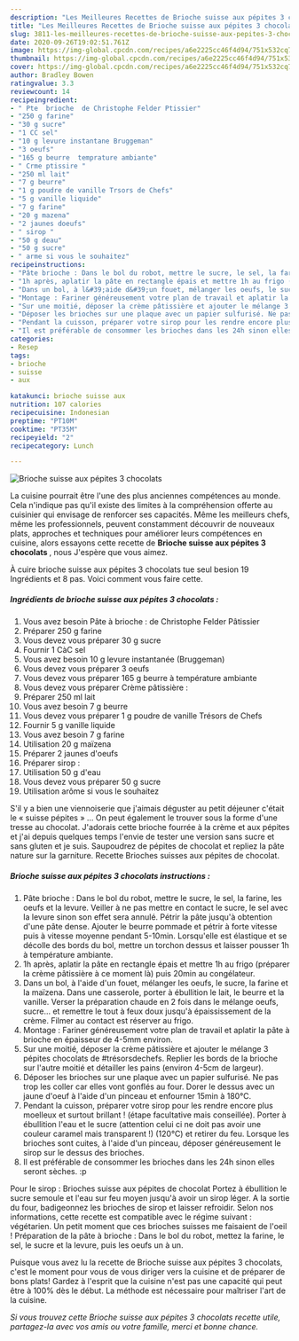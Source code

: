 ```yaml
---
description: "Les Meilleures Recettes de Brioche suisse aux pépites 3 chocolats"
title: "Les Meilleures Recettes de Brioche suisse aux pépites 3 chocolats"
slug: 3811-les-meilleures-recettes-de-brioche-suisse-aux-pepites-3-chocolats
date: 2020-09-26T19:02:51.761Z
image: https://img-global.cpcdn.com/recipes/a6e2225cc46f4d94/751x532cq70/brioche-suisse-aux-pepites-3-chocolats-photo-principale-de-la-recette.jpg
thumbnail: https://img-global.cpcdn.com/recipes/a6e2225cc46f4d94/751x532cq70/brioche-suisse-aux-pepites-3-chocolats-photo-principale-de-la-recette.jpg
cover: https://img-global.cpcdn.com/recipes/a6e2225cc46f4d94/751x532cq70/brioche-suisse-aux-pepites-3-chocolats-photo-principale-de-la-recette.jpg
author: Bradley Bowen
ratingvalue: 3.3
reviewcount: 14
recipeingredient:
- " Pte  brioche  de Christophe Felder Ptissier"
- "250 g farine"
- "30 g sucre"
- "1 CC sel"
- "10 g levure instantane Bruggeman"
- "3 oeufs"
- "165 g beurre  temprature ambiante"
- " Crme ptissire "
- "250 ml lait"
- "7 g beurre"
- "1 g poudre de vanille Trsors de Chefs"
- "5 g vanille liquide"
- "7 g farine"
- "20 g mazena"
- "2 jaunes doeufs"
- " sirop "
- "50 g deau"
- "50 g sucre"
- " arme si vous le souhaitez"
recipeinstructions:
- "Pâte brioche : Dans le bol du robot, mettre le sucre, le sel, la farine, les oeufs et la levure. Veiller à ne pas mettre en contact le sucre, le sel avec la levure sinon son effet sera annulé. Pétrir la pâte jusqu&#39;à obtention d&#39;une pâte dense. Ajouter le beurre pommade et pétrir à forte vitesse puis à vitesse moyenne pendant 5-10min. Lorsqu&#39;elle est élastique et se décolle des bords du bol, mettre un torchon dessus et laisser pousser 1h à température ambiante."
- "1h après, aplatir la pâte en rectangle épais et mettre 1h au frigo (préparer la crème pâtissière à ce moment là) puis 20min au congélateur."
- "Dans un bol, à l&#39;aide d&#39;un fouet, mélanger les oeufs, le sucre, la farine et la maïzena. Dans une casserole, porter à ébullition le lait, le beurre et la vanille. Verser la préparation chaude en 2 fois dans le mélange oeufs, sucre... et remettre le tout à feux doux jusqu&#39;à épaississement de la crème. Filmer au contact est réserver au frigo."
- "Montage : Fariner généreusement votre plan de travail et aplatir la pâte à brioche en épaisseur de 4-5mm environ."
- "Sur une moitié, déposer la crème pâtissière et ajouter le mélange 3 pépites chocolats de #trésorsdechefs. Replier les bords de la brioche sur l&#39;autre moitié et détailler les pains (environ 4-5cm de largeur)."
- "Déposer les brioches sur une plaque avec un papier sulfurisé. Ne pas trop les coller car elles vont gonflés au four. Dorer le dessus avec un jaune d&#39;oeuf à l&#39;aide d&#39;un pinceau et enfourner 15min à 180°C."
- "Pendant la cuisson, préparer votre sirop pour les rendre encore plus moelleux et surtout brillant ! (étape facultative mais conseillée). Porter à ébullition l&#39;eau et le sucre (attention celui ci ne doit pas avoir une couleur caramel mais transparent !) (120°C) et retirer du feu. Lorsque les brioches sont cuites, à l&#39;aide d&#39;un pinceau, déposer généreusement le sirop sur le dessus des brioches."
- "Il est préférable de consommer les brioches dans les 24h sinon elles seront sèches. :p"
categories:
- Resep
tags:
- brioche
- suisse
- aux

katakunci: brioche suisse aux 
nutrition: 107 calories
recipecuisine: Indonesian
preptime: "PT10M"
cooktime: "PT35M"
recipeyield: "2"
recipecategory: Lunch

---
```



![Brioche suisse aux pépites 3 chocolats](https://img-global.cpcdn.com/recipes/a6e2225cc46f4d94/751x532cq70/brioche-suisse-aux-pepites-3-chocolats-photo-principale-de-la-recette.jpg)

La cuisine pourrait être l'une des plus anciennes compétences au monde. Cela n'indique pas qu'il existe des limites à la compréhension offerte au cuisinier qui envisage de renforcer ses capacités. Même les meilleurs chefs, même les professionnels, peuvent constamment découvrir de nouveaux plats, approches et techniques pour améliorer leurs compétences en cuisine, alors essayons cette recette de <strong> Brioche suisse aux pépites 3 chocolats </strong>, nous J'espère que vous aimez.

<!--inarticleads1-->

À cuire brioche suisse aux pépites 3 chocolats tue seul besion 19 Ingrédients et 8 pas. Voici comment vous faire cette.

##### Ingrédients de brioche suisse aux pépites 3 chocolats :

1. Vous avez besoin  Pâte à brioche : de Christophe Felder Pâtissier
1. Préparer 250 g farine
1. Vous devez vous préparer 30 g sucre
1. Fournir 1 CàC sel
1. Vous avez besoin 10 g levure instantanée (Bruggeman)
1. Vous devez vous préparer 3 oeufs
1. Vous devez vous préparer 165 g beurre à température ambiante
1. Vous devez vous préparer  Crème pâtissière :
1. Préparer 250 ml lait
1. Vous avez besoin 7 g beurre
1. Vous devez vous préparer 1 g poudre de vanille Trésors de Chefs
1. Fournir 5 g vanille liquide
1. Vous avez besoin 7 g farine
1. Utilisation 20 g maïzena
1. Préparer 2 jaunes d&#39;oeufs
1. Préparer  sirop :
1. Utilisation 50 g d&#39;eau
1. Vous devez vous préparer 50 g sucre
1. Utilisation  arôme si vous le souhaitez


S&#39;il y a bien une viennoiserie que j&#39;aimais déguster au petit déjeuner c&#39;était le « suisse pépites » … On peut également le trouver sous la forme d&#39;une tresse au chocolat. J&#39;adorais cette brioche fourrée à la crème et aux pépites et j&#39;ai depuis quelques temps l&#39;envie de tester une version sans sucre et sans gluten et je suis. Saupoudrez de pépites de chocolat et repliez la pâte nature sur la garniture. Recette Brioches suisses aux pépites de chocolat. 

<!--inarticleads2-->

##### Brioche suisse aux pépites 3 chocolats instructions :

1. Pâte brioche : Dans le bol du robot, mettre le sucre, le sel, la farine, les oeufs et la levure. Veiller à ne pas mettre en contact le sucre, le sel avec la levure sinon son effet sera annulé. Pétrir la pâte jusqu&#39;à obtention d&#39;une pâte dense. Ajouter le beurre pommade et pétrir à forte vitesse puis à vitesse moyenne pendant 5-10min. Lorsqu&#39;elle est élastique et se décolle des bords du bol, mettre un torchon dessus et laisser pousser 1h à température ambiante.
1. 1h après, aplatir la pâte en rectangle épais et mettre 1h au frigo (préparer la crème pâtissière à ce moment là) puis 20min au congélateur.
1. Dans un bol, à l&#39;aide d&#39;un fouet, mélanger les oeufs, le sucre, la farine et la maïzena. Dans une casserole, porter à ébullition le lait, le beurre et la vanille. Verser la préparation chaude en 2 fois dans le mélange oeufs, sucre... et remettre le tout à feux doux jusqu&#39;à épaississement de la crème. Filmer au contact est réserver au frigo.
1. Montage : Fariner généreusement votre plan de travail et aplatir la pâte à brioche en épaisseur de 4-5mm environ.
1. Sur une moitié, déposer la crème pâtissière et ajouter le mélange 3 pépites chocolats de #trésorsdechefs. Replier les bords de la brioche sur l&#39;autre moitié et détailler les pains (environ 4-5cm de largeur).
1. Déposer les brioches sur une plaque avec un papier sulfurisé. Ne pas trop les coller car elles vont gonflés au four. Dorer le dessus avec un jaune d&#39;oeuf à l&#39;aide d&#39;un pinceau et enfourner 15min à 180°C.
1. Pendant la cuisson, préparer votre sirop pour les rendre encore plus moelleux et surtout brillant ! (étape facultative mais conseillée). Porter à ébullition l&#39;eau et le sucre (attention celui ci ne doit pas avoir une couleur caramel mais transparent !) (120°C) et retirer du feu. Lorsque les brioches sont cuites, à l&#39;aide d&#39;un pinceau, déposer généreusement le sirop sur le dessus des brioches.
1. Il est préférable de consommer les brioches dans les 24h sinon elles seront sèches. :p


Pour le sirop : Brioches suisse aux pépites de chocolat Portez à ébullition le sucre semoule et l&#39;eau sur feu moyen jusqu&#39;à avoir un sirop léger. A la sortie du four, badigeonnez les brioches de sirop et laisser refroidir. Selon nos informations, cette recette est compatible avec le régime suivant : végétarien. Un petit moment que ces brioches suisses me faisaient de l&#39;oeil ! Préparation de la pâte à brioche : Dans le bol du robot, mettez la farine, le sel, le sucre et la levure, puis les oeufs un à un. 

<!--inarticleads1-->

<p>
Puisque vous avez lu la recette de Brioche suisse aux pépites 3 chocolats, c'est le moment pour vous de vous diriger vers la cuisine et de préparer de bons plats! Gardez à l'esprit que la cuisine n'est pas une capacité qui peut être à 100% dès le début. La méthode est nécessaire pour maîtriser l'art de la cuisine.
</p>

<p>
<i>Si vous trouvez cette Brioche suisse aux pépites 3 chocolats recette utile, partagez-la avec vos amis ou votre famille, merci et bonne chance.</i>
</p>
